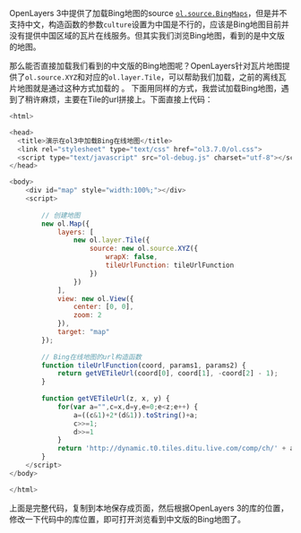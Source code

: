 OpenLayers 3中提供了加载Bing地图的source [`ol.source.BingMaps`](https://link.jianshu.com/?t=http://openlayers.org/en/v3.13.1/apidoc/ol.source.BingMaps.html)，但是并不支持中文，构造函数的参数`culture`设置为中国是不行的，应该是Bing地图目前并没有提供中国区域的瓦片在线服务。但其实我们浏览Bing地图，看到的是中文版的地图。

那么能否直接加载我们看到的中文版的Bing地图呢？OpenLayers针对瓦片地图提供了`ol.source.XYZ`和对应的`ol.layer.Tile`，可以帮助我们加载，之前的离线瓦片地图就是通过这种方式加载的 。 下面用同样的方式，我尝试加载Bing地图，遇到了稍许麻烦，主要在Tile的url拼接上。下面直接上代码：

```javascript
<html>

<head>
  <title>演示在ol3中加载Bing在线地图</title>
  <link rel="stylesheet" type="text/css" href="ol3.7.0/ol.css">
  <script type="text/javascript" src="ol-debug.js" charset="utf-8"></script>
</head>

<body>
    <div id="map" style="width:100%;"></div>
    <script>
        
        // 创建地图
        new ol.Map({
            layers: [
                new ol.layer.Tile({
                    source: new ol.source.XYZ({
                        wrapX: false,
                        tileUrlFunction: tileUrlFunction
                    })
                })
            ],
            view: new ol.View({
                center: [0, 0],
                zoom: 2
            }),
            target: "map"
        });
        
        // Bing在线地图的url构造函数
        function tileUrlFunction(coord, params1, params2) {
            return getVETileUrl(coord[0], coord[1], -coord[2] - 1);
        }
        
        function getVETileUrl(z, x, y) {
            for(var a="",c=x,d=y,e=0;e<z;e++) {
                a=((c&1)+2*(d&1)).toString()+a;
                c>>=1;
                d>>=1
            }
            return 'http://dynamic.t0.tiles.ditu.live.com/comp/ch/' + a + '?it=G,VE,BX,L,LA&mkt=zh-cn,syr&n=z&og=111&ur=CN'
        }
    </script>
</body>

</html>
```

上面是完整代码，复制到本地保存成页面，然后根据OpenLayers 3的库的位置，修改一下代码中的库位置，即可打开浏览看到中文版的Bing地图了。